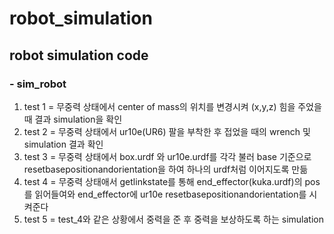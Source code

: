 # robot_simulation

## robot simulation code
### - sim_robot 
 1) test 1 = 무중력 상태에서 center of mass의 위치를 변경시켜 (x,y,z) 힘을 주었을 때 결과 simulation을 확인
 2) test 2 = 무중력 상태에서 ur10e(UR6) 팔을 부착한 후 접었을 때의 wrench 및 simulation 결과 확인
 3) test 3 = 무중력 상태에서 box.urdf 와 ur10e.urdf를 각각 불러 base 기준으로 resetbasepositionandorientation을 하여 하나의 urdf처럼 이어지도록 만듦
 4) test 4 = 무중력 상태애서 getlinkstate를 통해 end_effector(kuka.urdf)의 pos를 읽어들여와 end_effector에 ur10e resetbasepositionandorientation를 시켜준다
 5) test 5 = test_4와 같은 상황에서 중력을 준 후 중력을 보상하도록 하는 simulation
